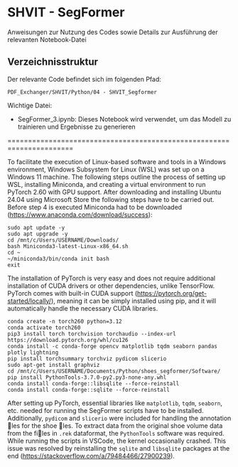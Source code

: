 # SHVIT - SegFormer
Anweisungen zur Nutzung des Codes sowie Details zur Ausführung der relevanten Notebook-Datei

## Verzeichnisstruktur
Der relevante Code befindet sich im folgenden Pfad:

`PDF_Exchanger/SHVIT/Python/04 - SHVIT_Segformer`

Wichtige Datei:
- SegFormer_3.ipynb: Dieses Notebook wird verwendet, um das Modell zu trainieren und Ergebnisse zu generieren

======================================================================

To facilitate the execution of Linux-based software and tools in a Windows environment, Windows
Subsystem for Linux (WSL) was set up on a Windows 11 machine. The following steps outline
the process of setting up WSL, installing Miniconda, and creating a virtual environment to run
PyTorch 2.60 with GPU support.
After downloading and installing Ubuntu 24.04 using Microsoft Store the following steps have to
be carried out. Before step 4 is executed Miniconda had to be downloaded (https://www.anaconda.com/download/success):

```
sudo apt update -y
sudo apt upgrade -y
cd /mnt/c/Users/USERNAME/Downloads/
bash Miniconda3-latest-Linux-x86_64.sh
cd ~
~/miniconda3/bin/conda init bash
exit
```

The installation of PyTorch is very easy and does not require additional installation of CUDA
drivers or other dependencies, unlike TensorFlow. PyTorch comes with built-in CUDA support (https://pytorch.org/get-started/locally/),
meaning it can be simply installed using pip, and it will automatically handle the necessary CUDA
libraries.

```
conda create -n torch260 python=3.12
conda activate torch260
pip3 install torch torchvision torchaudio --index-url https://download.pytorch.org/whl/cu126
conda install -c conda-forge opencv matplotlib tqdm seaborn pandas plotly lightning
pip install torchsummary torchviz pydicom slicerio
sudo apt-get install graphviz
cd /mnt/c/Users/USERNAME/Documents/Python/shoes_segformer/Software/
pip install PythonTools-3.7.0-py2.py3-none-any.whl
conda install conda-forge::libsqlite --force-reinstall
conda install conda-forge::sqlite --force-reinstall
```

After setting up PyTorch, essential libraries like `matplotlib`, `tqdm`, `seaborn`, etc. needed for
running the SegFormer scripts have to be installed. Additionally, `pydicom` and `slicerio` were
included for handling the annotation les for the shoe les. To extract data from the original shoe
volume data from the files in `.rek` dataformat, the `PythonTools` software was required.
While running the scripts in VSCode, the kernel occasionally crashed. This issue was resolved by
reinstalling the `sqlite` and `libsqlite` packages at the end (https://stackoverflow.com/a/79484466/27900239).




